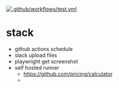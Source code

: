 [![.github/workflows/test.yml](https://github.com/kimchunghwan/playwright_test/actions/workflows/test.yml/badge.svg)](https://github.com/kimchunghwan/playwright_test/actions/workflows/test.yml)

# stack
- github actions schedule
- slack upload files
- playwright get screenshot
- self hosted runner
  - https://github.com/pricing/calculator
  -  
